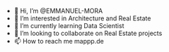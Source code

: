 - 👋 Hi, I’m @EMMANUEL-MORA
- 👀 I’m interested in Architecture and Real Estate
- 🌱 I’m currently learning Data Scientist
- 💞️ I’m looking to collaborate on Real Estate projects
- 📫 How to reach me mappp.de

<!---
EMMANUEL-MORA/EMMANUEL-MORA is a ✨ special ✨ repository because its `README.md` (this file) appears on your GitHub profile.
You can click the Preview link to take a look at your changes.
--->
